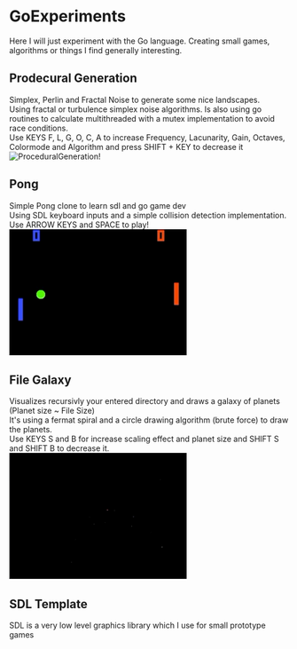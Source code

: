 # GoExperiments
Here I will just experiment with the Go language. Creating small games, algorithms or things I find generally interesting.

## Prodecural Generation
Simplex, Perlin and Fractal Noise to generate some nice landscapes.<br/>
Using fractal or turbulence simplex noise algorithms. Is also using go routines to calculate multithreaded with a mutex implementation to avoid race conditions. </br>
Use KEYS F, L, G, O, C, A to increase Frequency, Lacunarity, Gain, Octaves, Colormode and Algorithm and press SHIFT + KEY to decrease it<br/>
![ProceduralGeneration!](docs/procGen.gif)

## Pong
Simple Pong clone to learn sdl and go game dev<br/>
Using SDL keyboard inputs and a simple collision detection implementation. </br>
Use ARROW KEYS and SPACE to play!</br>
![Pong!](docs/pong.gif)

## File Galaxy
Visualizes recursivly your entered directory and draws a galaxy of planets (Planet size ~ File Size)</br>
It's using a fermat spiral and a circle drawing algorithm (brute force) to draw the planets. </br>
Use KEYS S and B for increase scaling effect and planet size and SHIFT S and SHIFT B to decrease it. </br> 
![File Galaxy!](docs/filevizualizer.gif)

## SDL Template
SDL is a very low level graphics library which I use for small prototype games
